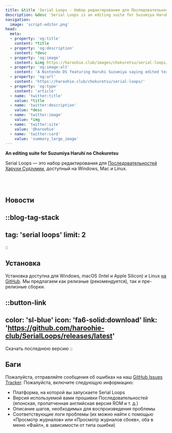 ```yaml
---
title: &title 'Serial Loops - Набор редактирования для Последовательностей Харухи Судзумии'
description: &desc 'Serial Loops is an editing suite for Suzumiya Haruhi no Chokuretsu (The Series of Haruhi Suzumiya), available for Windows, Mac and Linux.'
navigation:
  image: 'script-editor.png'
head:
  meta:
  - property: 'og:title'
    content: *title
  - property: 'og:description'
    content: *desc
  - property: 'og:image'
    content: &img https://haroohie.club/images/chokuretsu/serial-loops/script-editor.png
  - property: 'og:image:alt'
    content: 'A Nintendo DS featuring Haruhi Suzumiya saying edited text.'
  - property: 'og:url'
    content: 'https://haroohie.club/chokuretsu/serial-loops/'
  - property: 'og:type'
    content: 'article'
  - name: 'twitter:title'
    value: *title
  - name: 'twitter:description'
    value: *desc
  - name: 'twitter:image'
    value: *img
  - name: 'twitter:site'
    value: '@haroohie'
  - name: 'twitter:card'
    value: 'summary_large_image'
---
```

<b class="sl-header">An editing suite for Suzumiya Haruhi no Chokuretsu</b> 

Serial Loops — это набор редактирования для [Последовательностей Харухи Судзумии](/chokuretsu), доступный на Windows, Mac и Linux.

<br />
<br />

## Новости
::blog-tag-stack
---
tag: 'serial loops'
limit: 2
---
::

## Установка
Установка доступна для Windows, macOS (Intel и Apple Silicon) и Linux [на GitHub](https://github.com/haroohie-club/SerialLoops/releases). Мы предлагаем как релизные (рекомендуется), так и пре-релизные сборки.


::button-link
---
color: 'sl-blue'
icon: 'fa6-solid:download'
link: 'https://github.com/haroohie-club/SerialLoops/releases/latest'
---
Скачать последнюю версию
::


## Баги
Пожалуйста, отправляйте сообщения об ошибках на наш [GitHub Issues Tracker](https://github.com/haroohie-club/SerialLoops). Пожалуйста, включите следующую информацию:
* Платформа, на которой вы запускаете Serial Loops
* Версия используемой вами прошивки Последовательностей (японская, пропатченная английская версия ROM и т. д.)
* Описание шагов, необходимых для воспроизведения проблемы
* Соответствующие логи проблемы (их можно найти с помощью «Просмотр журналов» или «Просмотр журналов сбоев», оба в меню «Файл», в зависимости от типа ошибки)
